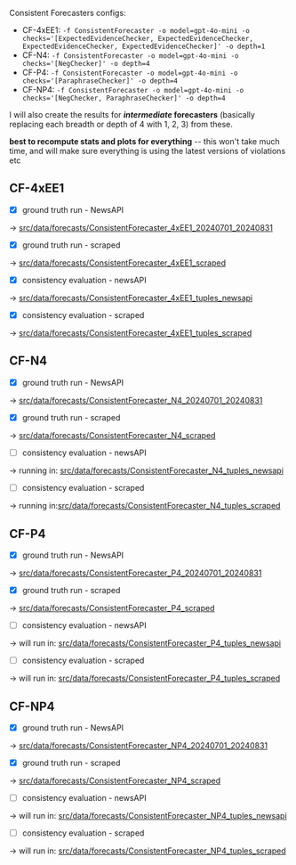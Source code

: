 Consistent Forecasters configs:
- CF-4xEE1: `-f ConsistentForecaster -o model=gpt-4o-mini -o checks='[ExpectedEvidenceChecker, ExpectedEvidenceChecker, ExpectedEvidenceChecker, ExpectedEvidenceChecker]' -o depth=1`
- CF-N4: `-f ConsistentForecaster -o model=gpt-4o-mini -o checks='[NegChecker]' -o depth=4`
- CF-P4: `-f ConsistentForecaster -o model=gpt-4o-mini -o checks='[ParaphraseChecker]' -o depth=4`
- CF-NP4: `-f ConsistentForecaster -o model=gpt-4o-mini -o checks='[NegChecker, ParaphraseChecker]' -o depth=4`

I will also create the results for **_intermediate_ forecasters** (basically replacing each breadth or depth of 4 with 1, 2, 3) from these.

**best to recompute stats and plots for everything** -- this won't take much time, and will make sure everything is using the latest versions of violations etc

## CF-4xEE1

- [x] ground truth run - NewsAPI

-> [src/data/forecasts/ConsistentForecaster_4xEE1_20240701_20240831](src/data/forecasts/ConsistentForecaster_4xEE1_20240701_20240831)

- [x] ground truth run - scraped

-> [src/data/forecasts/ConsistentForecaster_4xEE1_scraped](src/data/forecasts/ConsistentForecaster_4xEE1_scraped)

- [x] consistency evaluation - newsAPI

-> [src/data/forecasts/ConsistentForecaster_4xEE1_tuples_newsapi](src/data/forecasts/ConsistentForecaster_4xEE1_tuples_newsapi)

- [x] consistency evaluation - scraped

-> [src/data/forecasts/ConsistentForecaster_4xEE1_tuples_scraped](src/data/forecasts/ConsistentForecaster_4xEE1_tuples_scraped)

## CF-N4

- [x] ground truth run - NewsAPI

-> [src/data/forecasts/ConsistentForecaster_N4_20240701_20240831](src/data/forecasts/ConsistentForecaster_N4_20240701_20240831)

- [x] ground truth run - scraped

-> [src/data/forecasts/ConsistentForecaster_N4_scraped](src/data/forecasts/ConsistentForecaster_N4_scraped)

- [ ] consistency evaluation - newsAPI

-> running in: [src/data/forecasts/ConsistentForecaster_N4_tuples_newsapi](src/data/forecasts/ConsistentForecaster_N4_tuples_newsapi)

- [ ] consistency evaluation - scraped

-> running in:[src/data/forecasts/ConsistentForecaster_N4_tuples_scraped](src/data/forecasts/ConsistentForecaster_N4_tuples_scraped)

## CF-P4

- [x] ground truth run - NewsAPI

-> [src/data/forecasts/ConsistentForecaster_P4_20240701_20240831](src/data/forecasts/ConsistentForecaster_P4_20240701_20240831)

- [x] ground truth run - scraped

-> [src/data/forecasts/ConsistentForecaster_P4_scraped](src/data/forecasts/ConsistentForecaster_P4_scraped)

- [ ] consistency evaluation - newsAPI

-> will run in: [src/data/forecasts/ConsistentForecaster_P4_tuples_newsapi](src/data/forecasts/ConsistentForecaster_P4_tuples_newsapi)

- [ ] consistency evaluation - scraped

-> will run in: [src/data/forecasts/ConsistentForecaster_P4_tuples_scraped](src/data/forecasts/ConsistentForecaster_P4_tuples_scraped)

## CF-NP4

- [x] ground truth run - NewsAPI

-> [src/data/forecasts/ConsistentForecaster_NP4_20240701_20240831](src/data/forecasts/ConsistentForecaster_NP4_20240701_20240831)

- [x] ground truth run - scraped

-> [src/data/forecasts/ConsistentForecaster_NP4_scraped](src/data/forecasts/ConsistentForecaster_NP4_scraped)

- [ ] consistency evaluation - newsAPI

-> will run in: [src/data/forecasts/ConsistentForecaster_NP4_tuples_newsapi](src/data/forecasts/ConsistentForecaster_NP4_tuples_newsapi)

- [ ] consistency evaluation - scraped

-> will run in: [src/data/forecasts/ConsistentForecaster_NP4_tuples_scraped](src/data/forecasts/ConsistentForecaster_NP4_tuples_scraped)
